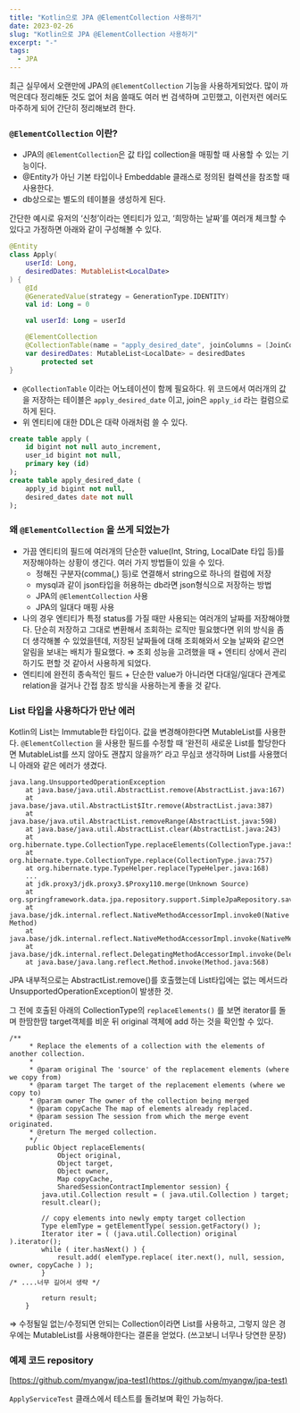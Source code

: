 ```yaml
---
title: "Kotlin으로 JPA @ElementCollection 사용하기"
date: 2023-02-26
slug: "Kotlin으로 JPA @ElementCollection 사용하기"
excerpt: "-"
tags:
  - JPA 
---
```


최근 실무에서 오랜만에 JPA의  `@ElementCollection` 기능을 사용하게되었다. 많이 까먹은데다 정리해둔 것도 없어 처음 쓸때도 여러 번 검색하며 고민했고, 이런저런 에러도 마주하게 되어 간단히 정리해보려 한다. 

### `@ElementCollection` 이란?

- JPA의 `@ElementCollection`은 값 타입 collection을 매핑할 때 사용할 수 있는 기능이다.
- @Entity가 아닌 기본 타입이나 Embeddable 클래스로 정의된 컬렉션을 참조할 때 사용한다.
- db상으로는 별도의 테이블을 생성하게 된다.

간단한 예시로 유저의 ‘신청’이라는 엔티티가 있고, ‘희망하는 날짜’를 여러개 체크할 수 있다고 가정하면 아래와 같이 구성해볼 수 있다.

```kotlin
@Entity
class Apply(
    userId: Long,
    desiredDates: MutableList<LocalDate>
) {
    @Id
    @GeneratedValue(strategy = GenerationType.IDENTITY)
    val id: Long = 0

    val userId: Long = userId

    @ElementCollection
    @CollectionTable(name = "apply_desired_date", joinColumns = [JoinColumn(name = "apply_id")])
    var desiredDates: MutableList<LocalDate> = desiredDates
        protected set
}
```

- `@CollectionTable` 이라는 어노테이션이 함께 필요하다. 위 코드에서 여러개의 값을 저장하는 테이블은 `apply_desired_date` 이고, join은 `apply_id` 라는 컬럼으로 하게 된다.
- 위 엔티티에 대한 DDL은 대략 아래처럼 쓸 수 있다.

```sql
create table apply (
    id bigint not null auto_increment,
    user_id bigint not null,
    primary key (id)
);
create table apply_desired_date (
    apply_id bigint not null,
    desired_dates date not null
);
```

### 왜 `@ElementCollection` 을 쓰게 되었는가

- 가끔 엔티티의 필드에 여러개의 단순한 value(Int, String, LocalDate 타입 등)를 저장해야하는 상황이 생긴다. 여러 가지 방법들이 있을 수 있다.
    - 정해진 구분자(comma(,) 등)로 연결해서 string으로 하나의 컬럼에 저장
    - mysql과 같이 json타입을 허용하는 db라면 json형식으로 저장하는 방법
    - JPA의 `@ElementCollection` 사용
    - JPA의 일대다 매핑 사용
- 나의 경우 엔티티가 특정 status를 가질 때만 사용되는 여러개의 날짜를 저장해야했다. 단순히 저장하고 그대로 변환해서 조회하는 로직만 필요했다면 위의 방식을 좀더 생각해볼 수 있었을텐데, 저장된 날짜들에 대해 조회해와서 오늘 날짜와 같으면 알림을 보내는 배치가 필요했다. ⇒ 조회 성능을 고려했을 때 + 엔티티 상에서 관리하기도 편할 것 같아서 사용하게 되었다.
- 엔티티에 완전히 종속적인 필드 + 단순한 value가 아니라면 다대일/일대다 관계로 relation을 걸거나 간접 참조 방식을 사용하는게 좋을 것 같다.

### List 타입을 사용하다가 만난 에러

Kotlin의 List는 Immutable한 타입이다. 값을 변경해야한다면 MutableList를 사용한다. `@ElementCollection` 을 사용한 필드를 수정할 때 ‘완전히 새로운 List를 할당한다면 MutableList를 쓰지 않아도 괜찮지 않을까?’ 라고 무심코 생각하며 List를 사용했더니 아래와 같은 에러가 생겼다. 

```
java.lang.UnsupportedOperationException
	at java.base/java.util.AbstractList.remove(AbstractList.java:167)
	at java.base/java.util.AbstractList$Itr.remove(AbstractList.java:387)
	at java.base/java.util.AbstractList.removeRange(AbstractList.java:598)
	at java.base/java.util.AbstractList.clear(AbstractList.java:243)
	at org.hibernate.type.CollectionType.replaceElements(CollectionType.java:580)
	at org.hibernate.type.CollectionType.replace(CollectionType.java:757)
	at org.hibernate.type.TypeHelper.replace(TypeHelper.java:168)
	...
	at jdk.proxy3/jdk.proxy3.$Proxy110.merge(Unknown Source)
	at org.springframework.data.jpa.repository.support.SimpleJpaRepository.save(SimpleJpaRepository.java:669)
	at java.base/jdk.internal.reflect.NativeMethodAccessorImpl.invoke0(Native Method)
	at java.base/jdk.internal.reflect.NativeMethodAccessorImpl.invoke(NativeMethodAccessorImpl.java:77)
	at java.base/jdk.internal.reflect.DelegatingMethodAccessorImpl.invoke(DelegatingMethodAccessorImpl.java:43)
	at java.base/java.lang.reflect.Method.invoke(Method.java:568)
```

JPA 내부적으로는 AbstractList.remove()를 호출했는데 List타입에는 없는 메서드라 UnsupportedOperationException이 발생한 것.

그 전에 호출된 아래의 CollectionType의 `replaceElements()` 를 보면 iterator를 돌며 한땀한땀 target객체를 비운 뒤 original 객체에 add 하는 것을 확인할 수 있다. 

```
/**
	 * Replace the elements of a collection with the elements of another collection.
	 *
	 * @param original The 'source' of the replacement elements (where we copy from)
	 * @param target The target of the replacement elements (where we copy to)
	 * @param owner The owner of the collection being merged
	 * @param copyCache The map of elements already replaced.
	 * @param session The session from which the merge event originated.
	 * @return The merged collection.
	 */
	public Object replaceElements(
			Object original,
			Object target,
			Object owner,
			Map copyCache,
			SharedSessionContractImplementor session) {
		java.util.Collection result = ( java.util.Collection ) target;
		result.clear();

		// copy elements into newly empty target collection
		Type elemType = getElementType( session.getFactory() );
		Iterator iter = ( (java.util.Collection) original ).iterator();
		while ( iter.hasNext() ) {
			result.add( elemType.replace( iter.next(), null, session, owner, copyCache ) );
		}
/* ....너무 길어서 생략 */

		return result;
	}
```

⇒ 수정될일 없는/수정되면 안되는 Collection이라면 List를 사용하고, 그렇지 않은 경우에는 MutableList를 사용해야한다는 결론을 얻었다. (쓰고보니 너무나 당연한 문장)

### 예제 코드 repository

[https://github.com/myangw/jpa-test](https://github.com/myangw/jpa-test)

`ApplyServiceTest` 클래스에서 테스트를 돌려보며 확인 가능하다.